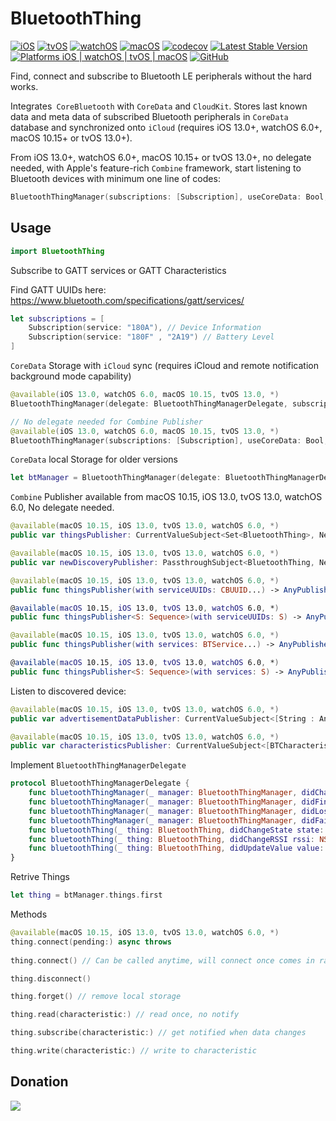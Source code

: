 # BluetoothThing
[![iOS](https://github.com/antoniokly/BluetoothThing/workflows/iOS/badge.svg)](https://github.com/antoniokly/BluetoothThing/actions)
[![tvOS](https://github.com/antoniokly/BluetoothThing/workflows/tvOS/badge.svg)](https://github.com/antoniokly/BluetoothThing/actions)
[![watchOS](https://github.com/antoniokly/BluetoothThing/workflows/watchOS/badge.svg)](https://github.com/antoniokly/BluetoothThing/actions)
[![macOS](https://github.com/antoniokly/BluetoothThing/workflows/macOS/badge.svg)](https://github.com/antoniokly/BluetoothThing/actions)
[![codecov](https://codecov.io/gh/antoniokly/BluetoothThing/branch/master/graph/badge.svg?token=3XY446W8S5)](https://codecov.io/gh/antoniokly/BluetoothThing)
[![Latest Stable Version](https://img.shields.io/github/v/tag/antoniokly/BluetoothThing?color=orange&label=Swift%20Package)](https://developer.apple.com/documentation/xcode/adding_package_dependencies_to_your_app)
[![Platforms iOS | watchOS | tvOS | macOS](https://img.shields.io/badge/platforms-iOS%2011.0%20%7C%20tvOS%2011.0%20%7C%20watchOS%207.4%20%7C%20macOS%2010.13-orange.svg)](https://developer.apple.com/documentation/swiftui)
[![GitHub](https://img.shields.io/github/license/antoniokly/HandySwiftUI?color=orange)](https://github.com/antoniokly/BluetoothThing/blob/master/LICENSE)

Find, connect and subscribe to Bluetooth LE peripherals without the hard works.

Integrates` CoreBluetooth` with `CoreData` and `CloudKit`. Stores last known data and meta data of subscribed Bluetooth peripherals in `CoreData` database and synchronized onto `iCloud` (requires iOS 13.0+, watchOS 6.0+, macOS 10.15+ or tvOS 13.0+).

From iOS 13.0+, watchOS 6.0+, macOS 10.15+ or tvOS 13.0+, no delegate needed, with Apple's feature-rich `Combine` framework, start listening to Bluetooth devices with minimum one line of codes:
```swift
BluetoothThingManager(subscriptions: [Subscription], useCoreData: Bool, useCloudKit: Bool).newDiscoveryPublisher.sink { // your codes here }
```

## Usage

```swift
import BluetoothThing
```

Subscribe to GATT services or GATT Characteristics

Find GATT UUIDs here: https://www.bluetooth.com/specifications/gatt/services/
```swift
let subscriptions = [
    Subscription(service: "180A"), // Device Information
    Subscription(service: "180F" , "2A19") // Battery Level
]
```

`CoreData` Storage with `iCloud` sync (requires iCloud and remote notification background mode capability)
```swift
@available(iOS 13.0, watchOS 6.0, macOS 10.15, tvOS 13.0, *)
BluetoothThingManager(delegate: BluetoothThingManagerDelegate, subscriptions: [Subscription], useCoreData: Bool, useCloudKit: Bool)

// No delegate needed for Combine Publisher
@available(iOS 13.0, watchOS 6.0, macOS 10.15, tvOS 13.0, *)
BluetoothThingManager(subscriptions: [Subscription], useCoreData: Bool, useCloudKit: Bool)
```

`CoreData` local Storage for older versions
```swift
let btManager = BluetoothThingManager(delegate: BluetoothThingManagerDelegate, subscriptions: [Subscription], useCoreData: Bool)
```

`Combine` Publisher available from macOS 10.15, iOS 13.0, tvOS 13.0, watchOS 6.0, No delegate needed.
```swift
@available(macOS 10.15, iOS 13.0, tvOS 13.0, watchOS 6.0, *)
public var thingsPublisher: CurrentValueSubject<Set<BluetoothThing>, Never>

@available(macOS 10.15, iOS 13.0, tvOS 13.0, watchOS 6.0, *)
public var newDiscoveryPublisher: PassthroughSubject<BluetoothThing, Never>

@available(macOS 10.15, iOS 13.0, tvOS 13.0, watchOS 6.0, *)
public func thingsPublisher(with serviceUUIDs: CBUUID...) -> AnyPublisher<Set<BluetoothThing>, Never>

@available(macOS 10.15, iOS 13.0, tvOS 13.0, watchOS 6.0, *)
public func thingsPublisher<S: Sequence>(with serviceUUIDs: S) -> AnyPublisher<Set<BluetoothThing>, Never> where S.Element == CBUUID

@available(macOS 10.15, iOS 13.0, tvOS 13.0, watchOS 6.0, *)
public func thingsPublisher(with services: BTService...) -> AnyPublisher<Set<BluetoothThing>, Never>

@available(macOS 10.15, iOS 13.0, tvOS 13.0, watchOS 6.0, *)
public func thingsPublisher<S: Sequence>(with services: S) -> AnyPublisher<Set<BluetoothThing>, Never> where S.Element == BTService 
```

Listen to discovered device:
```swift
@available(macOS 10.15, iOS 13.0, tvOS 13.0, watchOS 6.0, *)
public var advertisementDataPublisher: CurrentValueSubject<[String : Any], Never>

@available(macOS 10.15, iOS 13.0, tvOS 13.0, watchOS 6.0, *)
public var characteristicsPublisher: CurrentValueSubject<[BTCharacteristic: Data], Never>
```

Implement `BluetoothThingManagerDelegate`
```swift
protocol BluetoothThingManagerDelegate {
    func bluetoothThingManager(_ manager: BluetoothThingManager, didChangeState state: BluetoothState)
    func bluetoothThingManager(_ manager: BluetoothThingManager, didFindThing thing: BluetoothThing, rssi: NSNumber)
    func bluetoothThingManager(_ manager: BluetoothThingManager, didLoseThing thing: BluetoothThing)
    func bluetoothThingManager(_ manager: BluetoothThingManager, didFailToConnect thing: BluetoothThing, error: Error?)
    func bluetoothThing(_ thing: BluetoothThing, didChangeState state: ConnectionState)
    func bluetoothThing(_ thing: BluetoothThing, didChangeRSSI rssi: NSNumber)
    func bluetoothThing(_ thing: BluetoothThing, didUpdateValue value: Data?, for characteristic: BTCharacteristic, subscription: BTSubscription?)
}
```

Retrive Things
```swift
let thing = btManager.things.first
```

Methods
```swift
@available(macOS 10.15, iOS 13.0, tvOS 13.0, watchOS 6.0, *)
thing.connect(pending:) async throws
    
thing.connect() // Can be called anytime, will connect once comes in range

thing.disconnect()

thing.forget() // remove local storage

thing.read(characteristic:) // read once, no notify

thing.subscribe(characteristic:) // get notified when data changes

thing.write(characteristic:) // write to characteristic
```

## Donation

[![](https://www.paypalobjects.com/en_US/i/btn/btn_donateCC_LG.gif)](https://www.paypal.com/cgi-bin/webscr?cmd=_s-xclick&hosted_button_id=UXRR2S35YMCQC&source=url)
